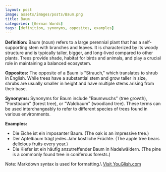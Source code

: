 ```yaml
---
layout: post
image: assets/images/posts/Baum.png
title: Baum
categories: [German Words]
tags: [definition, synonyms, opposites, examples]
---
```


**Definition:**
Baum (noun) refers to a large perennial plant that has a self-supporting stem with branches and leaves. It is characterized by its woody structure and is typically taller, bigger, and long-lived compared to other plants. Trees provide shade, habitat for birds and animals, and play a crucial role in maintaining a balanced ecosystem.

**Opposites:**
The opposite of a Baum is "Strauch," which translates to shrub in English. While trees have a substantial stem and grow taller in size, shrubs are usually smaller in height and have multiple stems arising from their base.

**Synonyms:**
Synonyms for Baum include "Baumwuchs" (tree growth), "Forstbaum" (forest tree), or "Waldbaum" (woodland tree). These terms can be used interchangeably to refer to different species of trees found in various environments.

**Examples:**
- Die Eiche ist ein imposanter Baum. (The oak is an impressive tree.)
- Der Apfelbaum trägt jedes Jahr köstliche Früchte. (The apple tree bears delicious fruits every year.)
- Die Kiefer ist ein häufig anzutreffender Baum in Nadelwäldern. (The pine is a commonly found tree in coniferous forests.)

Note: Markdown syntax is used for formatting.\ <a id="yg-widget-0" class="youglish-widget" data-query="Baum" data-lang="german" data-components="8412" data-auto-start="0" data-bkg-color="theme_light" data-title="How%20to%20pronounce%20Baum%20in%20German"  rel="nofollow" href="https://youglish.com">Visit YouGlish.com</a><script async src="https://youglish.com/public/emb/widget.js" charset="utf-8"></script>